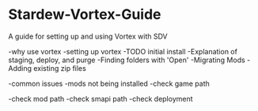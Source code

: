 # Stardew-Vortex-Guide
A guide for setting up and using Vortex with SDV



-why use vortex
-setting up vortex
  -TODO initial install
  -Explanation of staging, deploy, and purge
  -Finding folders with 'Open'
  -Migrating Mods
    -Adding existing zip files
   
-common issues
-mods not being installed
  -check game path
  
  -check mod path
  -check smapi path
  -check deployment
  
